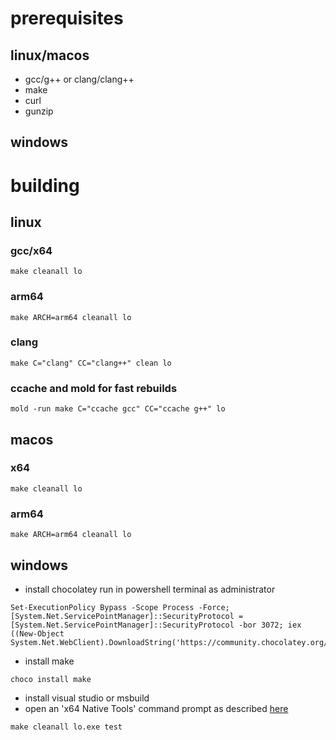 # prerequisites

## linux/macos

- gcc/g++ or clang/clang++
- make
- curl
- gunzip

## windows

# building

## linux

### gcc/x64
```
make cleanall lo
```

### arm64
```
make ARCH=arm64 cleanall lo
```

### clang
```
make C="clang" CC="clang++" clean lo
```

### ccache and mold for fast rebuilds
```
mold -run make C="ccache gcc" CC="ccache g++" lo
```

## macos

### x64
```
make cleanall lo
```

### arm64
```
make ARCH=arm64 cleanall lo
```

## windows

- install chocolatey
run in powershell terminal as administrator

```
Set-ExecutionPolicy Bypass -Scope Process -Force; [System.Net.ServicePointManager]::SecurityProtocol = [System.Net.ServicePointManager]::SecurityProtocol -bor 3072; iex ((New-Object System.Net.WebClient).DownloadString('https://community.chocolatey.org/install.ps1'))
```

- install make
```
choco install make
```

- install visual studio or msbuild
- open an 'x64 Native Tools' command prompt as described [here](https://learn.microsoft.com/en-us/cpp/build/how-to-enable-a-64-bit-visual-cpp-toolset-on-the-command-line?view=msvc-170)

```
make cleanall lo.exe test
```
